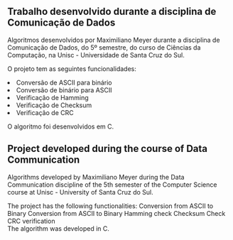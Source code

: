 <h2>Trabalho desenvolvido durante a disciplina de Comunicação de Dados</h2>

Algoritmos desenvolvidos por Maximiliano Meyer durante a disciplina de Comunicação de Dados, do 5º semestre, do curso de Ciências 
da Computação, na Unisc - Universidade de Santa Cruz do Sul.

O projeto tem as seguintes funcionalidades:
<lu>
<li>Conversão de ASCII para binário</li>
<li>Conversão de binário para ASCII</li>
<li>Verificação de Hamming</li>
<li>Verificação de Checksum</li>
<li>Verificação de CRC</li>
</lu>

O algoritmo foi desenvolvidos em C.


<h2>Project developed during the course of Data Communication</h2>
Algorithms developed by Maximiliano Meyer during the Data Communication discipline of the 5th semester of the Computer Science course at Unisc - University of Santa Cruz do Sul.

The project has the following functionalities:
<lu>
  <lu>Conversion from ASCII to Binary</li>
<lu>Conversion from ASCII to Binary</li>
<lu>Hamming check</li>
<lu>Checksum Check</li>
<lu>CRC verification</li>
</lu>  
The algorithm was developed in C.
